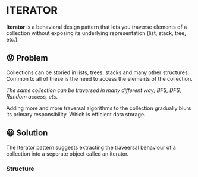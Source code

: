 # ITERATOR

**Iterator** is a behavioral design pattern that lets you traverse elements of a collection without exposing its underlying representation (list, stack, tree, etc.).

## :worried: Problem

Collections can be storied in lists, trees, stacks and many other structures.
Common to all of these is the need to access the elements of the collection.

*The same collection can be traversed in many different way; BFS, DFS, Random access, etc.*

Adding more and more traversal algorithms to the collection gradually blurs its primary responsibility. Which is efficient data storage.

## :smiley: Solution

The Iterator pattern suggests extracting the traveersal behaviour of a collection into a seperate object called an iterator.

### Structure

```c++

```